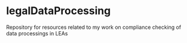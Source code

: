 # legalDataProcessing
Repository for resources related to my work on compliance checking of data processings in LEAs
